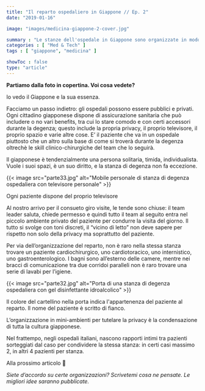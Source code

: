 ```yaml
---
title: "Il reparto ospedaliero in Giappone // Ep. 2"
date: "2019-01-16"

image: "images/medicina-giappone-2-cover.jpg"

summary : "Le stanze dell'ospedale in Giappone sono organizzate in modo completamente diverso da quelle Italiane. Andiamo a scoprire come!"
categories : [ "Med & Tech" ]
tags : [ "giappone", "medicina" ]

showToc : false
type: "article"
---
```


**Partiamo dalla foto in copertina. Voi cosa vedete?**

Io vedo il Giappone e la sua essenza.

Facciamo un passo indietro: gli ospedali possono essere pubblici e privati. Ogni cittadino giapponese dispone di assicurazione sanitaria che può includere o no vari benefits, tra cui lo stare comodo e con certi accessori durante la degenza; questo include la propria privacy, il proprio televisore, il proprio spazio e varie altre cose. E’ il paziente che va in un ospedale piuttosto che un altro sulla base di come si troverà durante la degenza oltrechè le skill clinico-chirurgiche del team che lo seguirà.  

Il giapponese è tendenzialmente una persona solitaria, timida, individualista. Vuole i suoi spazi, è un suo diritto, e la stanza di degenza non fa eccezione.  

{{< image src="parte33.jpg" alt="Mobile personale di stanza di degenza ospedaliera con televisore personale" >}}

Ogni paziente dispone del proprio televisore

Al nostro arrivo per il consueto giro visite, le tende sono chiuse: il team leader saluta, chiede permesso e quindi tutto il team al seguito entra nel piccolo ambiente privato del paziente per condurre la visita del giorno. Il tutto si svolge con toni discreti, il “vicino di letto” non deve sapere per rispetto non solo della privacy ma soprattutto del paziente.

Per via dell’organizzazione del reparto, non è raro nella stessa stanza trovare un paziente cardiochirurgico, uno cardiotoracico, uno internistico, uno gastroenterologico. I bagni sono all’esterno delle camere, mentre nei bracci di comunicazione tra due corridoi paralleli non è raro trovare una serie di lavabi per l’igiene.

{{< image src="parte32.jpg" alt="Porta di una stanza di degenza ospedaliera con gel disinfettante idroalcolico" >}}

Il colore del cartellino nella porta indica l'appartenenza del paziente al reparto. Il nome del paziente è scritto di fianco.

L’organizzazione in mini-ambienti per tutelare la privacy è la condensazione di tutta la cultura giapponese.

Nel frattempo, negli ospedali italiani, nascono rapporti intimi tra pazienti sorteggiati dal caso per condividere la stessa stanza: in certi casi massimo 2, in altri 4 pazienti per stanza.

Alla prossimo articolo 🙂

_Siete d’accordo su certe organizzazioni? Scrivetemi cosa ne pensate. Le migliori idee saranno pubblicate._
